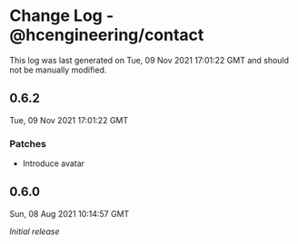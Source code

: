 # Change Log - @hcengineering/contact

This log was last generated on Tue, 09 Nov 2021 17:01:22 GMT and should not be manually modified.

## 0.6.2
Tue, 09 Nov 2021 17:01:22 GMT

### Patches

- Introduce avatar

## 0.6.0
Sun, 08 Aug 2021 10:14:57 GMT

_Initial release_

